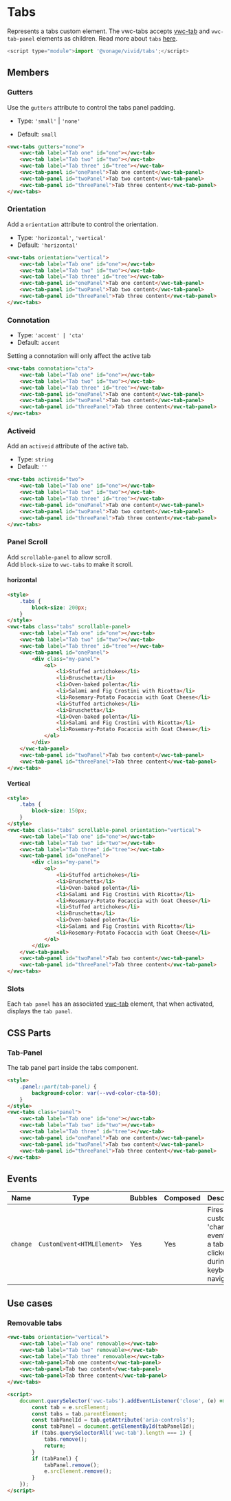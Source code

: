 # Tabs

Represents a tabs custom element.
The vwc-tabs accepts [vwc-tab](/components/tab/) and `vwc-tab-panel` elements as children. Read more about `tabs` [here](https://www.w3.org/WAI/ARIA/apg/patterns/tabpanel/).

```js
<script type="module">import '@vonage/vivid/tabs';</script>
```

## Members

### Gutters

Use the `gutters` attribute to control the tabs panel padding.

- Type: `'small'` | `'none'`

- Default: `small`

```html preview full
<vwc-tabs gutters="none">
	<vwc-tab label="Tab one" id="one"></vwc-tab>
	<vwc-tab label="Tab two" id="two"></vwc-tab>
	<vwc-tab label="Tab three" id="tree"></vwc-tab>
	<vwc-tab-panel id="onePanel">Tab one content</vwc-tab-panel>
	<vwc-tab-panel id="twoPanel">Tab two content</vwc-tab-panel>
	<vwc-tab-panel id="threePanel">Tab three content</vwc-tab-panel>
</vwc-tabs>
```

### Orientation

Add a `orientation` attribute to control the orientation.

- Type: `'horizontal'`, `'vertical'`
- Default: `'horizontal'`

```html preview full
<vwc-tabs orientation="vertical">
	<vwc-tab label="Tab one" id="one"></vwc-tab>
	<vwc-tab label="Tab two" id="two"></vwc-tab>
	<vwc-tab label="Tab three" id="tree"></vwc-tab>
	<vwc-tab-panel id="onePanel">Tab one content</vwc-tab-panel>
	<vwc-tab-panel id="twoPanel">Tab two content</vwc-tab-panel>
	<vwc-tab-panel id="threePanel">Tab three content</vwc-tab-panel>
</vwc-tabs>
```

### Connotation

- Type: `'accent' | 'cta'`
- Default: `accent`

Setting a connotation will only affect the active tab

```html preview full
<vwc-tabs connotation="cta">
	<vwc-tab label="Tab one" id="one"></vwc-tab>
	<vwc-tab label="Tab two" id="two"></vwc-tab>
	<vwc-tab label="Tab three" id="tree"></vwc-tab>
	<vwc-tab-panel id="onePanel">Tab one content</vwc-tab-panel>
	<vwc-tab-panel id="twoPanel">Tab two content</vwc-tab-panel>
	<vwc-tab-panel id="threePanel">Tab three content</vwc-tab-panel>
</vwc-tabs>
```

### Activeid

Add an `activeid` attribute of the active tab.

- Type: `string`
- Default: `''`

```html preview full
<vwc-tabs activeid="two">
	<vwc-tab label="Tab one" id="one"></vwc-tab>
	<vwc-tab label="Tab two" id="two"></vwc-tab>
	<vwc-tab label="Tab three" id="tree"></vwc-tab>
	<vwc-tab-panel id="onePanel">Tab one content</vwc-tab-panel>
	<vwc-tab-panel id="twoPanel">Tab two content</vwc-tab-panel>
	<vwc-tab-panel id="threePanel">Tab three content</vwc-tab-panel>
</vwc-tabs>
```

### Panel Scroll

Add `scrollable-panel` to allow scroll.  
Add `block-size` to `vwc-tabs` to make it scroll.

#### horizontal

```html preview full
<style>
	.tabs {
		block-size: 200px;
	}
</style>
<vwc-tabs class="tabs" scrollable-panel>
	<vwc-tab label="Tab one" id="one"></vwc-tab>
	<vwc-tab label="Tab two" id="two"></vwc-tab>
	<vwc-tab label="Tab three" id="tree"></vwc-tab>
	<vwc-tab-panel id="onePanel">
		<div class="my-panel">
			<ol>
				<li>Stuffed artichokes</li>
				<li>Bruschetta</li>
				<li>Oven-baked polenta</li>
				<li>Salami and Fig Crostini with Ricotta</li>
				<li>Rosemary-Potato Focaccia with Goat Cheese</li>
				<li>Stuffed artichokes</li>
				<li>Bruschetta</li>
				<li>Oven-baked polenta</li>
				<li>Salami and Fig Crostini with Ricotta</li>
				<li>Rosemary-Potato Focaccia with Goat Cheese</li>
			</ol>
		</div>
	</vwc-tab-panel>
	<vwc-tab-panel id="twoPanel">Tab two content</vwc-tab-panel>
	<vwc-tab-panel id="threePanel">Tab three content</vwc-tab-panel>
</vwc-tabs>
```

#### Vertical

```html preview full
<style>
	.tabs {
		block-size: 150px;
	}
</style>
<vwc-tabs class="tabs" scrollable-panel orientation="vertical">
	<vwc-tab label="Tab one" id="one"></vwc-tab>
	<vwc-tab label="Tab two" id="two"></vwc-tab>
	<vwc-tab label="Tab three" id="tree"></vwc-tab>
	<vwc-tab-panel id="onePanel">
		<div class="my-panel">
			<ol>
				<li>Stuffed artichokes</li>
				<li>Bruschetta</li>
				<li>Oven-baked polenta</li>
				<li>Salami and Fig Crostini with Ricotta</li>
				<li>Rosemary-Potato Focaccia with Goat Cheese</li>
				<li>Stuffed artichokes</li>
				<li>Bruschetta</li>
				<li>Oven-baked polenta</li>
				<li>Salami and Fig Crostini with Ricotta</li>
				<li>Rosemary-Potato Focaccia with Goat Cheese</li>
			</ol>
		</div>
	</vwc-tab-panel>
	<vwc-tab-panel id="twoPanel">Tab two content</vwc-tab-panel>
	<vwc-tab-panel id="threePanel">Tab three content</vwc-tab-panel>
</vwc-tabs>
```

### Slots

Each `tab panel` has an associated [vwc-tab](/components/tab/) element, that when activated, displays the `tab panel`.

## CSS Parts

### Tab-Panel

The tab panel part inside the tabs component.

```html preview full
<style>
	.panel::part(tab-panel) {
		background-color: var(--vvd-color-cta-50);
	}
</style>
<vwc-tabs class="panel">
	<vwc-tab label="Tab one" id="one"></vwc-tab>
	<vwc-tab label="Tab two" id="two"></vwc-tab>
	<vwc-tab label="Tab three" id="tree"></vwc-tab>
	<vwc-tab-panel id="onePanel">Tab one content</vwc-tab-panel>
	<vwc-tab-panel id="twoPanel">Tab two content</vwc-tab-panel>
	<vwc-tab-panel id="threePanel">Tab three content</vwc-tab-panel>
</vwc-tabs>
```

## Events

<div class="table-wrapper">

| Name     | Type                       | Bubbles | Composed | Description                                                                       |
| -------- | -------------------------- | ------- | -------- | --------------------------------------------------------------------------------- |
| `change` | `CustomEvent<HTMLElement>` | Yes     | Yes      | Fires a custom 'change' event when a tab is clicked or during keyboard navigation |

</div>

## Use cases

### Removable tabs

```html preview full
<vwc-tabs orientation="vertical">
	<vwc-tab label="Tab one" removable></vwc-tab>
	<vwc-tab label="Tab two" removable></vwc-tab>
	<vwc-tab label="Tab three" removable></vwc-tab>
	<vwc-tab-panel>Tab one content</vwc-tab-panel>
	<vwc-tab-panel>Tab two content</vwc-tab-panel>
	<vwc-tab-panel>Tab three content</vwc-tab-panel>
</vwc-tabs>

<script>
	document.querySelector('vwc-tabs').addEventListener('close', (e) => {
		const tab = e.srcElement;
		const tabs = tab.parentElement;
		const tabPanelId = tab.getAttribute('aria-controls');
		const tabPanel = document.getElementById(tabPanelId);
		if (tabs.querySelectorAll('vwc-tab').length === 1) {
			tabs.remove();
			return;
		}
		if (tabPanel) {
			tabPanel.remove();
			e.srcElement.remove();
		}
	});
</script>
```
